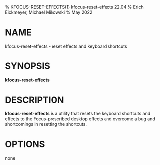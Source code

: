 % KFOCUS-RESET-EFFECTS(1) kfocus-reset-effects 22.04
% Erich Eickmeyer, Michael Mikowski
% May 2022

# NAME
kfocus-reset-effects - reset effects and keyboard shortcuts

# SYNOPSIS
**kfocus-reset-effects**

# DESCRIPTION
**kfocus-reset-effects** is a utility that resets the keyboard shortcuts and effects to the Focus-prescribed desktop effects and overcome a bug and shortcomings in resetting the shortcuts.

# OPTIONS
none
